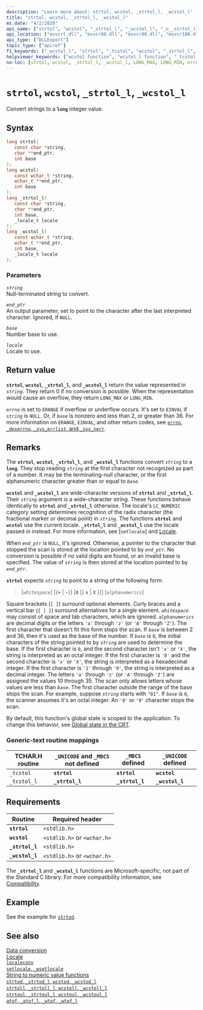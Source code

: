 ```yaml
---
description: "Learn more about: strtol, wcstol, _strtol_l, _wcstol_l"
title: "strtol, wcstol, _strtol_l, _wcstol_l"
ms.date: "4/2/2020"
api_name: ["strtol", "wcstol", "_strtol_l", "_wcstol_l", "_o__strtol_l", "_o__wcstol_l", "_o_strtol", "_o_wcstol"]
api_location: ["msvcrt.dll", "msvcr80.dll", "msvcr90.dll", "msvcr100.dll", "msvcr100_clr0400.dll", "msvcr110.dll", "msvcr110_clr0400.dll", "msvcr120.dll", "msvcr120_clr0400.dll", "ucrtbase.dll", "api-ms-win-crt-convert-l1-1-0.dll", "api-ms-win-crt-private-l1-1-0.dll"]
api_type: ["DLLExport"]
topic_type: ["apiref"]
f1_keywords: ["_wcstol_l", "strtol", "_tcstol", "wcstol", "_strtol_l", "_tcstol_l"]
helpviewer_keywords: ["wcstol function", "wcstol_l function", "_tcstol function", "string conversion, to integers", "tcstol function", "strtol_l function", "_wcstol_l function", "_strtol_l function", "strtol function"]
no-loc: [strtol, wcstol, _strtol_l, _wcstol_l, LONG_MAX, LONG_MIN, errno, ERANGE, EINVAL, LC_NUMERIC, _tcstol, _tcstol_l, localeconv, setlocale, _wsetlocale, strtod, _strtod_l, wcstod, _wcstod_l, strtoll, _strtoll_l, wcstoll, _wcstoll_l, strtoul, _strtoul_l, wcstoul, _wcstoul_l, atof, _atof_l, _wtof, _wtof_l]
---
```

# `strtol`, `wcstol`, `_strtol_l`, `_wcstol_l`

Convert strings to a **`long`** integer value.

## Syntax

```C
long strtol(
   const char *string,
   char **end_ptr,
   int base
);
long wcstol(
   const wchar_t *string,
   wchar_t **end_ptr,
   int base
);
long _strtol_l(
   const char *string,
   char **end_ptr,
   int base,
   _locale_t locale
);
long _wcstol_l(
   const wchar_t *string,
   wchar_t **end_ptr,
   int base,
   _locale_t locale
);
```

### Parameters

*`string`*\
Null-terminated string to convert.

*`end_ptr`*\
An output parameter, set to point to the character after the last interpreted character. Ignored, if `NULL`.

*`base`*\
Number base to use.

*`locale`*\
Locale to use.

## Return value

**`strtol`**, **`wcstol`**, **`_strtol_l`**, and **`_wcstol_l`** return the value represented in *`string`*. They return 0 if no conversion is possible. When the representation would cause an overflow, they return `LONG_MAX` or `LONG_MIN`.

`errno` is set to `ERANGE` if overflow or underflow occurs. It's set to `EINVAL` if *`string`* is `NULL`. Or, if *`base`* is nonzero and less than 2, or greater than 36. For more information on `ERANGE`, `EINVAL`, and other return codes, see [`errno`, `_doserrno`, `_sys_errlist`, and `_sys_nerr`](../errno-doserrno-sys-errlist-and-sys-nerr.md).

## Remarks

The **`strtol`**, **`wcstol`**, **`_strtol_l`**, and **`_wcstol_l`** functions convert *`string`* to a **`long`**. They stop reading *`string`* at the first character not recognized as part of a number. It may be the terminating-null character, or the first alphanumeric character greater than or equal to *`base`*.

**`wcstol`** and **`_wcstol_l`** are wide-character versions of **`strtol`** and **`_strtol_l`**. Their *`string`* argument is a wide-character string. These functions behave identically to **`strtol`** and **`_strtol_l`** otherwise. The locale's `LC_NUMERIC` category setting determines recognition of the radix character (the fractional marker or decimal point) in *`string`*. The functions **`strtol`** and **`wcstol`** use the current locale. **`_strtol_l`** and **`_wcstol_l`** use the locale passed in instead. For more information, see [`setlocale`] and [Locale](../locale.md).

When *`end_ptr`* is `NULL`, it's ignored. Otherwise, a pointer to the character that stopped the scan is stored at the location pointed to by *`end_ptr`*. No conversion is possible if no valid digits are found, or an invalid base is specified. The value of *`string`* is then stored at the location pointed to by *`end_ptr`*.

**`strtol`** expects *`string`* to point to a string of the following form:

> [*`whitespace`*] [{**`+`** &#124; **`-`**}] [**`0`** [{ **`x`** &#124; **`X`** }]] [*`alphanumerics`*]

Square brackets (`[ ]`) surround optional elements. Curly braces and a vertical bar (`{ | }`) surround alternatives for a single element. *`whitespace`* may consist of space and tab characters, which are ignored. *`alphanumerics`* are decimal digits or the letters `'a'` through `'z'` (or `'A'` through `'Z'`). The first character that doesn't fit this form stops the scan. If *`base`* is between 2 and 36, then it's used as the base of the number. If *`base`* is `0`, the initial characters of the string pointed to by *`string`* are used to determine the base. If the first character is `0`, and the second character isn't `'x'` or `'X'`, the string is interpreted as an octal integer. If the first character is `'0'` and the second character is `'x'` or `'X'`, the string is interpreted as a hexadecimal integer. If the first character is `'1'` through `'9'`, the string is interpreted as a decimal integer. The letters `'a'` through `'z'` (or `'A'` through `'Z'`) are assigned the values 10 through 35. The scan only allows letters whose values are less than *`base`*. The first character outside the range of the base stops the scan. For example, suppose *`string`* starts with `"01"`. If *`base`* is `0`, the scanner assumes it's an octal integer. An `'8'` or `'9'` character stops the scan.

By default, this function's global state is scoped to the application. To change this behavior, see [Global state in the CRT](../global-state.md).

### Generic-text routine mappings

| TCHAR.H routine | `_UNICODE` and `_MBCS` not defined | `_MBCS` defined | `_UNICODE` defined |
|---|---|---|---|
| `_tcstol` | **`strtol`** | **`strtol`** | **`wcstol`** |
| `_tcstol_l` | **`_strtol_l`** | **`_strtol_l`** | **`_wcstol_l`** |

## Requirements

| Routine | Required header |
|---|---|
| **`strtol`** | `<stdlib.h>` |
| **`wcstol`** | `<stdlib.h>` or `<wchar.h>` |
| **`_strtol_l`** | `<stdlib.h>` |
| **`_wcstol_l`** | `<stdlib.h>` or `<wchar.h>` |

The **`_strtol_l`** and **`_wcstol_l`** functions are Microsoft-specific, not part of the Standard C library. For more compatibility information, see [Compatibility](../compatibility.md).

## Example

See the example for [`strtod`](strtod-strtod-l-wcstod-wcstod-l.md).

## See also

[Data conversion](../data-conversion.md)\
[Locale](../locale.md)\
[`localeconv`](localeconv.md)\
[`setlocale`, `_wsetlocale`](setlocale-wsetlocale.md)\
[String to numeric value functions](../string-to-numeric-value-functions.md)\
[`strtod`, `_strtod_l`, `wcstod`, `_wcstod_l`](strtod-strtod-l-wcstod-wcstod-l.md)\
[`strtoll`, `_strtoll_l`, `wcstoll`, `_wcstoll_l`](strtoll-strtoll-l-wcstoll-wcstoll-l.md)\
[`strtoul`, `_strtoul_l`, `wcstoul`, `_wcstoul_l`](strtoul-strtoul-l-wcstoul-wcstoul-l.md)\
[`atof`, `_atof_l`, `_wtof`, `_wtof_l`](atof-atof-l-wtof-wtof-l.md)
